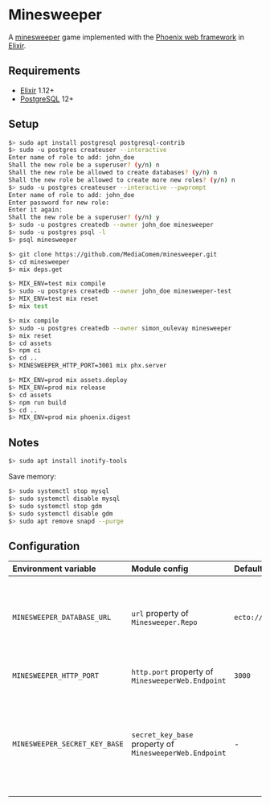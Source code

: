 # Minesweeper

A [minesweeper][minesweeper] game implemented with the [Phoenix web
framework][phoenix] in [Elixir][elixir].

## Requirements

* [Elixir][elixir] 1.12+
* [PostgreSQL][postgresql] 12+

## Setup

```bash
$> sudo apt install postgresql postgresql-contrib
$> sudo -u postgres createuser --interactive
Enter name of role to add: john_doe
Shall the new role be a superuser? (y/n) n
Shall the new role be allowed to create databases? (y/n) n
Shall the new role be allowed to create more new roles? (y/n) n
$> sudo -u postgres createuser --interactive --pwprompt
Enter name of role to add: john_doe
Enter password for new role:
Enter it again:
Shall the new role be a superuser? (y/n) y
$> sudo -u postgres createdb --owner john_doe minesweeper
$> sudo -u postgres psql -l
$> psql minesweeper
```

```bash
$> git clone https://github.com/MediaComem/minesweeper.git
$> cd minesweeper
$> mix deps.get
```

```bash
$> MIX_ENV=test mix compile
$> sudo -u postgres createdb --owner john_doe minesweeper-test
$> MIX_ENV=test mix reset
$> mix test
```

```bash
$> mix compile
$> sudo -u postgres createdb --owner simon_oulevay minesweeper
$> mix reset
$> cd assets
$> npm ci
$> cd ..
$> MINESWEEPER_HTTP_PORT=3001 mix phx.server
```

```bash
$> MIX_ENV=prod mix assets.deploy
$> MIX_ENV=prod mix release
$> cd assets
$> npm run build
$> cd ..
$> MIX_ENV=prod mix phoenix.digest
```

## Notes

```bash
$> sudo apt install inotify-tools
```

Save memory:

```bash
$> sudo systemctl stop mysql
$> sudo systemctl disable mysql
$> sudo systemctl stop gdm
$> sudo systemctl disable gdm
$> sudo apt remove snapd --purge
```

## Configuration

| Environment variable          | Module config                                           | Default value                              | Description                                                                                                                                                 |
| :---------------------------- | :------------------------------------------------------ | :----------------------------------------- | :---------------------------------------------------------------------------------------------------------------------------------------------------------- |
| `MINESWEEPER_DATABASE_URL`    | `url` property of `Minesweeper.Repo`                    | `ecto://minesweeper@localhost/minesweeper` | Database connection URL (format is `ecto://<username>[:<password>]@<host>[:<port>]/<database-name>`)                                                        |
| `MINESWEEPER_HTTP_PORT`       | `http.port` property of `MinesweeperWeb.Endpoint`       | `3000`                                     | The port the HTTP server will listen on.                                                                                                                    |
| `MINESWEEPER_SECRET_KEY_BASE` | `secret_key_base` property of `MinesweeperWeb.Endpoint` | -                                          | A secret key used as a base to generate secrets for encrypting and signing data (e.g. cookies & tokens). Use `mix phx.gen.secret` to generate a strong key. |

[elixir]: https://elixir-lang.org
[minesweeper]: https://en.wikipedia.org/wiki/Minesweeper_(video_game)
[phoenix]: https://www.phoenixframework.org
[postgresql]: https://www.postgresql.org
